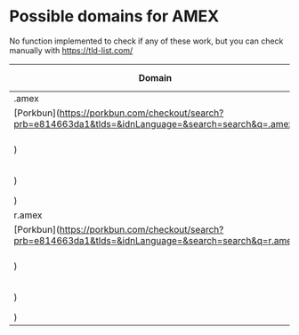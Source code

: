 # Possible domains for AMEX

No function implemented to check if any of these work, but you can check manually with https://tld-list.com/

| Domain | Porkbun | NameCheap | Google Domains |
|---|---|---|---|
| .amex | [Porkbun](https://porkbun.com/checkout/search?prb=e814663da1&tlds=&idnLanguage=&search=search&q=.amex) | [Namecheap](https://www.namecheap.com/domains/registration/results/?domain=.amex) | [Google](https://domains.google.com/registrar/search?searchTerm=.amex) |
| r.amex | [Porkbun](https://porkbun.com/checkout/search?prb=e814663da1&tlds=&idnLanguage=&search=search&q=r.amex) | [Namecheap](https://www.namecheap.com/domains/registration/results/?domain=r.amex) | [Google](https://domains.google.com/registrar/search?searchTerm=r.amex) |
